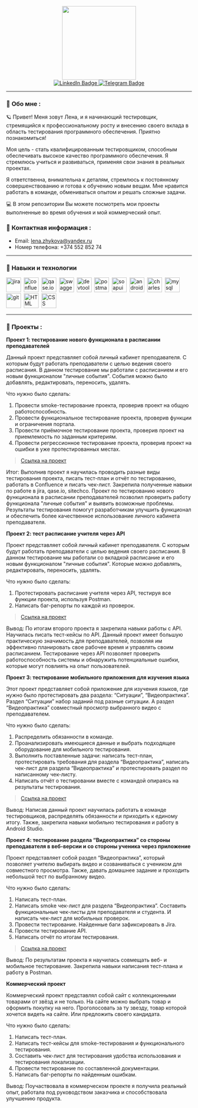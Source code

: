 <div id="header" align="center">
  <img src="https://media3.giphy.com/media/v1.Y2lkPTc5MGI3NjExZHVuYWk4dGZhYnNqODMyMDQwNHo2eWxkZjFhZjZzcW0xYXRqaHUyOCZlcD12MV9pbnRlcm5hbF9naWZfYnlfaWQmY3Q9Zw/QX15lZJbifeQPzcNDt/giphy.gif" width="200"/>
</div>
 <div id="badges"  align="center">
  <a href="https://www.linkedin.com/in/елена-жукова-273322282">
    <img src="https://img.shields.io/badge/LinkedIn-blue?style=for-the-badge&logo=linkedin&logoColor=white" alt="LinkedIn Badge"/>
  </a> 
   <a href="https://web.telegram.org/k/#@violeus_syringa">
    <img src="https://img.shields.io/badge/Telegram-blue?style=for-the-badge&logo=telegram&logoColor=white" alt="Telegram Badge"/>
  </a>
</div>

---

### :dizzy: __Обо мне__ : 
:ringed_planet: Привет! Меня зовут Лена, и я начинающий тестировщик, стремящийся к профессиональному росту и внесению своего вклада в область тестирования программного обеспечения. Приятно познакомиться! 

Моя цель - стать квалифицированным тестировщиком, способным обеспечивать высокое качество программного обеспечения. Я стремлюсь учиться и развиваться, применяя свои знания в реальных проектах. 

Я  ответственна, внимательна к деталям, стремлюсь к постоянному совершенствованию и готова к обучению новым вещам. Мне нравится работать в команде, обмениваться опытом и решать сложные задачи.

:computer: В этом репозитории Вы можете посмотреть мои проекты выполненные во время обучения и мой коммерческий опыт.  

### :dizzy: __Контактная информация__ :
- Email:  lena.zhykova@yandex.ru
- Номер телефона: +374 552 852 74

---

### :dizzy: __Навыки и технологии__
<div>
  <img src="https://cdn.jsdelivr.net/gh/devicons/devicon/icons/jira/jira-original.svg" title="jira" alt="jira" width="40" height="40"/>&nbsp
  <img src="https://cdn-icons-png.flaticon.com/512/5968/5968793.png" title="confluence" alt="confluence" width="40" height="40"/>&nbsp
  <img src="https://media.rbcdn.ru/media/rbdata/qase.jpg.400x400_q100.jpg" title="qase.io" alt="qase.io" width="40" height="40"/>&nbsp
  <img src="https://www.svgrepo.com/show/306821/swagger.svg" title="swagger" alt="swagger" width="40" height="40"/>&nbsp
  <img src="https://d33wubrfki0l68.cloudfront.net/38b5c953a4667366685d55db55d057c86db1fc54/a0fdc/static/acae6b24d940347661ca901ea07f47c1/chrome-dev-logo-icon.png" title="devtools" alt="devtools" width="40" height="40"/>&nbsp
  <img src="https://seeklogo.com/images/P/postman-logo-0087CA0D15-seeklogo.com.png" title="postman" alt="postman" width="40" height="40"/>&nbsp
  <img src="https://static0.smartbear.co/smartbearbrand/media/images/home/soapui-icon.svg" title="soapui" alt="soapui" width="40" height="40"/>&nbsp
  <img src="https://cdn.jsdelivr.net/gh/devicons/devicon/icons/androidstudio/androidstudio-original.svg" title="android-studio" alt="android-studio" width="40" height="40"/>&nbsp
  <img src="https://cdn.icon-icons.com/icons2/3053/PNG/512/charles_proxy_macos_bigsur_icon_190302.png" title="charles-proxy" alt="charles-proxy" width="40" height="40"/>&nbsp
  <img src="https://cdn.jsdelivr.net/gh/devicons/devicon/icons/mysql/mysql-original.svg" title="mysql" alt="mysql" width="40" height="40"/>&nbsp
  <img src="https://cdn.icon-icons.com/icons2/2389/PNG/512/git_logo_icon_145254.png" title="git" alt="git" width="40" height="40"/>&nbsp
  <img src="https://encrypted-tbn2.gstatic.com/images?q=tbn:ANd9GcR2Ep-AI1ISJmPFXuXGmNnkuXRsAfVzq7Aezx2GtuCYPp2zQUN7" title="HTML" alt="HTML" width="40" height="40"/>&nbsp
  <img src="https://miro.medium.com/v2/resize:fit:504/0*gS2k4hP6HBKqksCZ.png" title="CSS" alt="CSS" width="40" height="40"/>&nbsp
</div>

---

### :dizzy: __Проекты__ : 

**Проект 1: тестирование нового функционала в расписании преподавателей**

Данный проект представляет собой личный кабинет преподавателя. С которым будут работать преподаватели с целью ведения своего расписания. В данном тестирование мы работали с расписанием и его новым функционалом "личные события". События можно было добавлять, редактировать, переносить, удалять.

Что нужно было сделать: 
1. Провести smoke-тестирование проекта, проверив проект на общую работоспособность.
2. Провести функциональное тестирование проекта, проверив функции и ограничения портала.
3. Провести приёмочное тестирование проекта, проверив проект на приемлемость по заданным критериям.
4. Провести регрессионное тестирование проекта, проверив проект на ошибки в уже протестированных местах.
> <a href="https://www.notion.so/ffe14b0cde5d4801b205350bfcc483fa">Ссылка на проект</a>

Итог: Выполнив проект я научилась проводить разные виды тестирования проекта, писать тест-план и отчёт по тестированию, работать в Confluence и писать чек-лист. Закрепила полученные навыки по работе в jira, qase.io, sitechco. Проект по тестированию нового функционала в расписании преподавателей позволил проверить работу функционала "личные события" и выявить возможные проблемы. Результаты тестирования помогут разработчикам улучшить функционал и обеспечить более качественное использование личного кабинета преподавателя. 


**Проект 2: тест расписание учителя через API**

Проект представляет собой личный кабинет преподавателя. С которым будут работать преподаватели с целью ведения своего расписания. В данном тестирование мы работали со вкладкой расписание и его новым функционалом "личные события". Которые можно добавлять, редактировать, переносить, удалять.

Что нужно было сделать:
1. Протестировать расписание учителя через API, тестируя все функции проекта, используя Postman.
2. Написать баг-репорты по каждой из проверок.
> <a href="https://www.notion.so/ffe14b0cde5d4801b205350bfcc483fa">Ссылка на проект</a>

Вывод: По итогам второго проекта я закрепила навыки работы с API. Научилась писать тест-кейсы по API. Данный проект имеет большую практическую значимость для преподавателей, позволяя им эффективно планировать свое рабочее время и управлять своим расписанием. Тестирование через API позволяет проверить работоспособность системы и обнаружить потенциальные ошибки, которые могут повлиять на опыт пользователей.

**Проект 3: тестирование мобильного приложения для изучения языка**

Этот проект представляет собой приложение для изучения языков, где нужно было протестировать два раздела: “Ситуации”, “Видеопрактика”. Раздел “Ситуации” набор заданий под разные ситуации. А раздел “Видеопрактика” совместный просмотр выбранного видео с преподавателем.

Что нужно было сделать:
1. Распределить обязанности в команде.
2. Проанализировать имеющиеся данные и выбрать подходящее оборудование для мобильного тестирования. 
3. Выполнить поставленные задачи: написать тест-план, протестировать требования для раздела “Видеопрактика”, написать чек-лист для раздела “Видеопрактика” и протестировать раздел по написанному чек-листу. 
4. Написать отчёт о тестировании вместе с командой опираясь на результаты тестирования. 
> <a href="https://www.notion.so/cf18ab168bd24ee69668cf70e24adeb0">Ссылка на проект</a>

Вывод: Написав данный проект научилась работать в команде тестировщиков, распределять обязанности и  приходить к единому итогу. Также, закрепила навыки мобильно тестирования и работу в Android Studio.


**Проект 4: тестирование раздела “Видеопрактика” со стороны преподавателя в веб-версии и со стороны ученика через приложение**

Проект представляет собой раздел “Видеопрактика”, который позволяет учителю выбирать видео и созваниваться с учеником для совместного просмотра. Также, давать домашнее задание и проходить небольшой тест по выбранному видео. 

Что нужно было сделать:
1. Написать тест-план.
2. Написать smoke чек-лист для раздела “Видеопрактика”. Составить функциональные чек-листы для преподавателя и студента. И написать чек-лист для мобильных проверок. 
3. Провести тестирование. Найденные баги зафиксировать в Jira.
4. Провести тестирование API. 
5. Написать отчёт по итогам тестирования.
> <a href="https://www.notion.so/ba64fcd8fb814392ab7c6e43127ba192">Ссылка на проект</a>

Вывод: По результатам проекта я научилась совмещать веб- и мобильное тестирование. Закрепила навыки написания тест-плана и работу в Postman. 


**Коммерческий проект**

Коммерческий проект представлял собой сайт с коллекционными товарами от звёзд и не только. На сайте можно выбрать товар и оформить покупку на него. Проголосовать за ту звезду, товар которой хочется видеть на сайте. Или предложить своего кандидата.

Что нужно было сделать:
1. Написать тест-план.
2. Написать тест-кейсы для smoke-тестирования и функционального тестирования.
3. Составить чек-лист для тестирования удобства использования и тестирования локализации.
4. Провести тестирование по составленной документации. 
5. Написать баг-репорты по найденным ошибкам.

Вывод: Поучаствовала в коммерческом проекте я получила реальный опыт, работала под руководством заказчика и способствовала улучшению продукта. 
